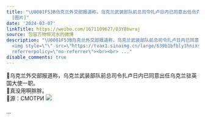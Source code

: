 ```yaml
---
title: "\U0001F53B乌克兰外交部报道称，乌克兰武装部队前总司令扎卢日内已同意出任乌克兰驻英国大使一职。\U0001F53B真没用啊胖胖。\U0001F53B源：СМОТРИ
  [图片]"
date: '2024-03-07'
linkTitle: https://weibo.com/1671109627/O3Y8bwraj
source: 包容万物恒河水的微博
description: "\U0001F53B乌克兰外交部报道称，乌克兰武装部队前总司令扎卢日内已同意出任乌克兰驻英国大使一职。<br>\U0001F53B真没用啊胖胖。<br>\U0001F53B源：СМОТРИ
  <img style=\"\" src=\"https://tvax1.sinaimg.cn/large/639b1bfbly1hnixserxw7j20bn02kgmd.jpg\"
  referrerpolicy=\"no-referrer\"><br><br> ..."
disable_comments: true
---
```

🔻乌克兰外交部报道称，乌克兰武装部队前总司令扎卢日内已同意出任乌克兰驻英国大使一职。<br>🔻真没用啊胖胖。<br>🔻源：СМОТРИ <img style="" src="https://tvax1.sinaimg.cn/large/639b1bfbly1hnixserxw7j20bn02kgmd.jpg" referrerpolicy="no-referrer"><br><br> ...